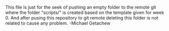 This file is just for the seek of pushing an empty folder to the remote git where the folder "scripts/" is created based on the template given for week 0. And after pusing this repository to git remote deleting this folder is not related to cause any problem.
-Michael Getachew